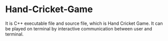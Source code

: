 # Hand-Cricket-Game
It is C++ executable file and source file, which is Hand Cricket Game. It can be played on terminal by interactive communication between user and terminal.
